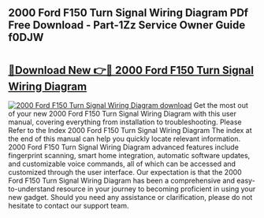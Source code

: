 ## 2000 Ford F150 Turn Signal Wiring Diagram PDf Free Download - Part-1Zz Service Owner Guide f0DJW

# <h2><a href="http://dfheq70.blite.top/?on=2000+Ford+F150+Turn+Signal+Wiring+Diagram">🔗Download New 👉🔴 2000 Ford F150 Turn Signal Wiring Diagram</a></h2>

[![2000 Ford F150 Turn Signal Wiring Diagram download](https://i.imgur.com/lujVjoI.png)](http://dfheq70.blite.top/?on=2000+Ford+F150+Turn+Signal+Wiring+Diagram)
Get the most out of your new 2000 Ford F150 Turn Signal Wiring Diagram with this user manual, covering everything from installation to troubleshooting. Please Refer to the Index 2000 Ford F150 Turn Signal Wiring Diagram The index at the end of this manual can help you quickly locate relevant information. 2000 Ford F150 Turn Signal Wiring Diagram advanced features include fingerprint scanning, smart home integration, automatic software updates, and customizable voice commands, all of which can be accessed and customized through the user interface. Our expectation is that the 2000 Ford F150 Turn Signal Wiring Diagram has been a comprehensive and easy-to-understand resource in your journey to becoming proficient in using your new gadget. Should you need any assistance or clarification, please do not hesitate to contact our support team.
